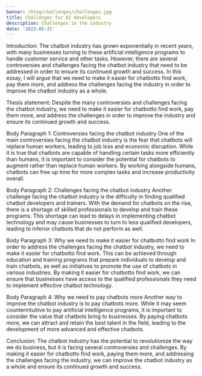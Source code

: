 ```yaml
---
banner: /blog/challenges/challenges.jpg
title: Challenges for AI developers
description: Challenges in the industry
date: '2023-05-31'
---
```


Introduction:
The chatbot industry has grown exponentially in recent years, with many businesses turning to these artificial intelligence programs to handle customer service and other tasks. However, there are several controversies and challenges facing the chatbot industry that need to be addressed in order to ensure its continued growth and success. In this essay, I will argue that we need to make it easier for chatbotto find work, pay them more, and address the challenges facing the industry in order to improve the chatbot industry as a whole.

Thesis statement:
Despite the many controversies and challenges facing the chatbot industry, we need to make it easier for chatbotto find work, pay them more, and address the challenges in order to improve the industry and ensure its continued growth and success.

Body Paragraph 1: Controversies facing the chatbot industry
One of the main controversies facing the chatbot industry is the fear that chatbots will replace human workers, leading to job loss and economic disruption. While it is true that chatbots are capable of handling certain tasks more efficiently than humans, it is important to consider the potential for chatbots to augment rather than replace human workers. By working alongside humans, chatbots can free up time for more complex tasks and increase productivity overall.

Body Paragraph 2: Challenges facing the chatbot industry
Another challenge facing the chatbot industry is the difficulty in finding qualified chatbot developers and trainers. With the demand for chatbots on the rise, there is a shortage of skilled professionals to develop and train these programs. This shortage can lead to delays in implementing chatbot technology and may cause businesses to turn to less qualified developers, leading to inferior chatbots that do not perform as well.

Body Paragraph 3: Why we need to make it easier for chatbotto find work
In order to address the challenges facing the chatbot industry, we need to make it easier for chatbotto find work. This can be achieved through education and training programs that prepare individuals to develop and train chatbots, as well as initiatives to promote the use of chatbots in various industries. By making it easier for chatbotto find work, we can ensure that businesses have access to the qualified professionals they need to implement effective chatbot technology.

Body Paragraph 4: Why we need to pay chatbots more
Another way to improve the chatbot industry is to pay chatbots more. While it may seem counterintuitive to pay artificial intelligence programs, it is important to consider the value that chatbots bring to businesses. By paying chatbots more, we can attract and retain the best talent in the field, leading to the development of more advanced and effective chatbots.

Conclusion:
The chatbot industry has the potential to revolutionize the way we do business, but it is facing several controversies and challenges. By making it easier for chatbotto find work, paying them more, and addressing the challenges facing the industry, we can improve the chatbot industry as a whole and ensure its continued growth and success.


